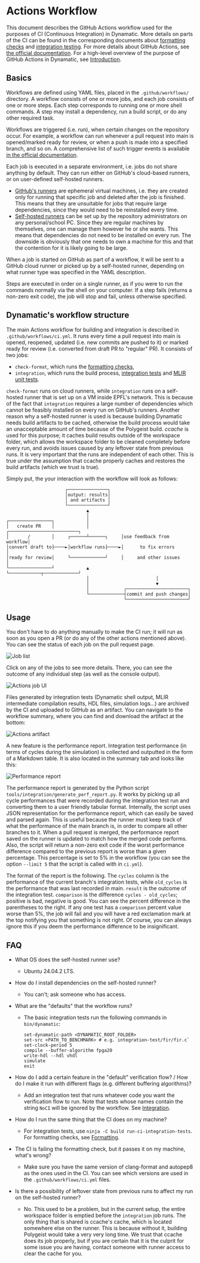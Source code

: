 # Actions Workflow

This document describes the GitHub Actions workflow used for the purposes of CI (Continuous Integration) in Dynamatic. More details on parts of the CI can be found in the corresponding documents about [formatting checks](Formatting.md) and [integration testing](IntegrationTests.md). For more details about GitHub Actions, see [the official documentation](https://docs.github.com/en/actions). For a high-level overview of the purpose of GitHub Actions in Dynamatic, see [Introduction](Introduction.md).

## Basics

Workflows are defined using YAML files, placed in the `.github/workflows/` directory. A workflow consists of one or more jobs, and each job consists of one or more steps. Each step corresponds to running one or more shell commands. A step may install a dependency, run a build script, or do any other required task.

Workflows are triggered (i.e. run), when certain changes on the repository occur. For example, a workflow can run whenever a pull request into main is opened/marked ready for review, or when a push is made into a specified branch, and so on. A comprehensive list of such trigger events is available [in the official documentation](https://docs.github.com/en/actions/reference/workflows-and-actions/events-that-trigger-workflows).

Each job is executed in a separate environment, i.e. jobs do not share anything by default. They can run either on GitHub's cloud-based runners, or on user-defined self-hosted runners.
- [GitHub's runners](https://docs.github.com/en/actions/concepts/runners/github-hosted-runners) are ephemeral virtual machines, i.e. they are created only for running that specific job and deleted after the job is finished. This means that they are unsuitable for jobs that require large dependencies, since they would need to be reinstalled every time.
- [Self-hosted runners](https://docs.github.com/en/actions/concepts/runners/self-hosted-runners) can be set up by the repository administrators on any personal/school PC. Since they are regular machines by themselves, one can manage them however he or she wants. This means that dependencies do not need to be installed on every run. The downside is obviously that one needs to own a machine for this and that the contention for it is likely going to be large.

When a job is started on GitHub as part of a workflow, it will be sent to a GitHub cloud runner or picked up by a self-hosted runner, depending on what runner type was specified in the YAML description.

Steps are executed in order on a single runner, as if you were to run the commands normally via the shell on your computer. If a step fails (returns a non-zero exit code), the job will stop and fail, unless otherwise specified.

## Dynamatic's workflow structure

The main Actions workflow for building and integration is described in `.github/workflows/ci.yml`. It runs every time a pull request into main is opened, reopened, updated (i.e. new commits are pushed to it) or marked ready for review (i.e. converted from draft PR to "regular" PR). It consists of two jobs:
- `check-format`, which runs the [formatting checks](Formatting.md),
- `integration`, which runs the build process, [integration tests](IntegrationTests.md) and [MLIR unit tests](../IntroductoryMaterial/FileCheckTesting.md).

`check-format` runs on cloud runners, while `integration` runs on a self-hosted runner that is set up on a VM inside EPFL's network. This is because of the fact that `integration` requires a large number of dependencies which cannot be feasibly installed on every run on GitHub's runners. Another reason why a self-hosted runner is used is because building Dynamatic needs build artifacts to be cached, otherwise the build process would take an unacceptable amount of time because of the Polygeist build. *ccache* is used for this purpose; it caches build results outside of the workspace folder, which allows the workspace folder to be cleaned completely before every run, and avoids issues caused by any leftover state from previous runs. It is very important that the runs are independent of each other. This is true under the assumption that ccache properly caches and restores the build artifacts (which we trust is true).

Simply put, the your interaction with the workflow will look as follows:

```
                      ┌───────────────┐                                
                      │output: results│                                
                      │ and artifacts │                                
                      └───────────────┘                                
                              ▲                                        
                              │                                        
┌────────────────┐            │                                        
│   create PR    │            │            ┌──────────────────────────┐
│       /        │     ┌──────┴──────┐     │use feedback from workflow│
│convert draft to├────►│workflow runs├────►│      to fix errors       │
│ready for review│     └─────────────┘     │     and other issues     │
└────────────────┘            ▲            └────────────┬─────────────┘
                              │                         │              
                              │                         ▼              
                              │             ┌───────────────────────┐  
                              └─────────────┤commit and push changes│  
                                            └───────────────────────┘  
```

## Usage

You don't have to do anything manually to make the CI run; it will run as soon as you open a PR (or do any of the other actions mentioned above). You can see the status of each job on the pull request page.

![Job list](Figures/jobs.png)

Click on any of the jobs to see more details. There, you can see the outcome of any individual step (as well as the console output).

![Actions job UI](Figures/actions.png)

Files generated by integration tests (Dynamatic shell output, MLIR intermediate compilation results, HDL files, simulation logs...) are archived by the CI and uploaded to GitHub as an artifact. You can navigate to the workflow summary, where you can find and download the artifact at the bottom:

![Actions artifact](Figures/artifact.png)

A new feature is the performance report. Integration test performance (in terms of cycles during the simulation) is collected and outputted in the form of a Markdown table. It is also located in the summary tab and looks like this:

![Performance report](Figures/perf.png)

The performance report is generated by the Python script `tools/integration/generate_perf_report.py`. It works by picking up all cycle performances that were recorded during the integration test run and converting them to a user friendly tabular format. Internally, the script uses JSON representation for the performance report, which can easily be saved and parsed again. This is useful because the runner must keep track of what the performance of the main branch is, in order to compare all other branches to it. When a pull request is merged, the performance report saved on the runner is updated to match how the merged code performs. Also, the script will return a non-zero exit code if the worst performance difference compared to the previous report is worse than a given percentage. This percentage is set to 5% in the workflow (you can see the option `--limit 5` that the script is called with in `ci.yml`).

The format of the report is the following. The `cycles` column is the performance of the current branch's integration tests, while `old_cycles` is the performance that was last recorded in main. `result` is the outcome of the integration test. `comparison` is the difference `cycles - old_cycles`; positive is bad, negative is good. You can see the percent difference in the parentheses to the right. If any one test has a `comparison` percent value worse than 5%, the job will fail and you will have a red exclamation mark at the top notifying you that something is not right. Of course, you can always ignore this if you deem the performance difference to be insignificant.

## FAQ

- What OS does the self-hosted runner use?

  - Ubuntu 24.04.2 LTS.

- How do I install dependencies on the self-hosted runner?
  
  - You can't; ask someone who has access.

- What are the "defaults" that the workflow runs?
  
  - The basic integration tests run the following commands in `bin/dynamatic`:
      ```
      set-dynamatic-path <DYNAMATIC_ROOT_FOLDER>
      set-src <PATH_TO_BENCHMARK> # e.g. integration-test/fir/fir.c`
      set-clock-period 5
      compile --buffer-algorithm fpga20
      write-hdl --hdl vhdl
      simulate
      exit
      ```

- How do I add a certain feature in the "default" verification flow? / How do I make it run with different flags (e.g. different buffering algorithms)?

  - Add an integration test that runs whatever code you want the verification flow to run. Note that tests whose names contain the string `NoCI` will be ignored by the workflow. See [Integration](IntegrationTests.md).

- How do I run the same thing that the CI does on my machine?

  - For integration tests, use `ninja -C build run-ci-integration-tests`. For formatting checks, see [Formatting](Formatting.md).

- The CI is failing the formatting check, but it passes it on my machine, what's wrong?

  - Make sure you have the same version of clang-format and autopep8 as the ones used in the CI. You can see which versions are used in the `.github/workflows/ci.yml` files.

- Is there a possibility of leftover state from previous runs to affect my run on the self-hosted runner?

  - No. This used to be a problem, but in the current setup, the entire workspace folder is emptied before the `integration` job runs. The only thing that is shared is ccache's cache, which is located somewhere else on the runner. This is because without it, building Polygeist would take a very very long time. We trust that ccache does its job properly, but if you are certain that it is the culprit for some issue you are having, contact someone with runner access to clear the cache for you.